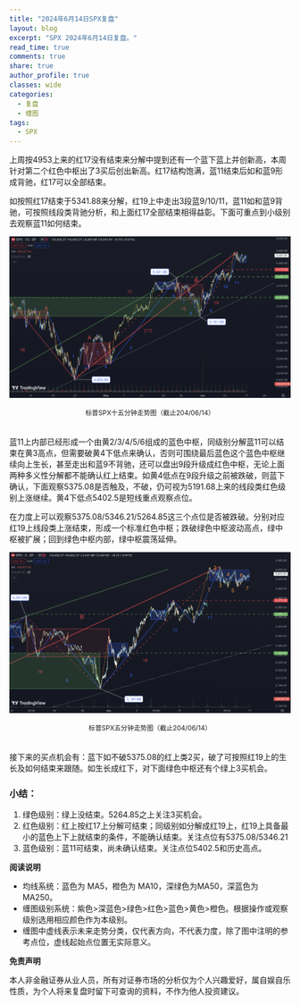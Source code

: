 ```yaml
---
title: "2024年6月14日SPX复盘"
layout: blog
excerpt: "SPX 2024年6月14日复盘。"
read_time: true
comments: true
share: true
author_profile: true
classes: wide
categories:
  - 复盘
  - 缠图
tags:
  - SPX
---
```


上周按4953上来的红17没有结束来分解中提到还有一个蓝下蓝上并创新高，本周针对第二个红色中枢出了3买后创出新高。红17结构饱满，蓝11结束后如和蓝9形成背驰，红17可以全部结束。

如按照红17结束于5341.88来分解，红19上中走出3段蓝9/10/11，蓝11如和蓝9背驰，可按照线段类背驰分析，和上面红17全部结束相得益彰。下面可重点到小级别去观察蓝11如何结束。

![SPX标普20240614](/assets/images/2024/2024-06-14-SPX-15minute.png)
<small><center>标普SPX十五分钟走势图（截止204/06/14）</center></small>　

蓝11上内部已经形成一个由黄2/3/4/5/6组成的蓝色中枢，同级别分解蓝11可以结束在黄3高点，但需要破黄4下低点来确认，否则可围绕最后蓝色这个蓝色中枢继续向上生长，甚至走出和蓝9不背驰，还可以盘出9段升级成红色中枢，无论上面两种多义性分解都不能确认红上结束。如黄4低点在9段升级之前被跌破，则蓝下确认，下面观察5375.08是否触及，不破，仍可视为5191.68上来的线段类红色级别上涨继续。黄4下低点5402.5是短线重点观察点位。

在力度上可以观察5375.08/5346.21/5264.85这三个点位是否被跌破。分别对应红19上线段类上涨结束，形成一个标准红色中枢；跌破绿色中枢波动高点，绿中枢被扩展；回到绿色中枢内部，绿中枢震荡延伸。

![SPX标普20240614](/assets/images/2024/2024-06-14-SPX-5minute.png)
<small><center>标普SPX五分钟走势图（截止204/06/14）</center></small>　

接下来的买点机会有：蓝下如不破5375.08的红上类2买，破了可按照红19上的生长及如何结束来跟随。如生长成红下，对下面绿色中枢还有个绿上3买机会。

### 小结：

1. 绿色级别：绿上没结束。5264.85之上关注3买机会。
2. 红色级别：红上按红17上分解可结束；同级别如分解成红19上，红19上具备最小的蓝色上下上就结束的条件，不能确认结束。关注点位有5375.08/5346.21
3. 蓝色级别：蓝11可结束，尚未确认结束。关注点位5402.5和历史高点。

**阅读说明**

* 均线系统：蓝色为 MA5，橙色为 MA10，深绿色为MA50，深蓝色为MA250。
* 缠图级别系统：紫色>深蓝色>绿色>红色>蓝色>黄色>橙色。根据操作或观察级别选用相应颜色作为本级别。
* 缠图中虚线表示未来走势分类，仅代表方向，不代表力度，除了图中注明的参考点位，虚线起始点位置无实际意义。

**免责声明** 

本人非金融证券从业人员，所有对证券市场的分析仅为个人兴趣爱好，属自娱自乐性质，为个人将来复盘时留下可查询的资料，不作为他人投资建议。

